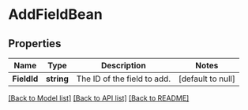 # AddFieldBean

## Properties
Name | Type | Description | Notes
------------ | ------------- | ------------- | -------------
**FieldId** | **string** | The ID of the field to add. | [default to null]

[[Back to Model list]](../README.md#documentation-for-models) [[Back to API list]](../README.md#documentation-for-api-endpoints) [[Back to README]](../README.md)

